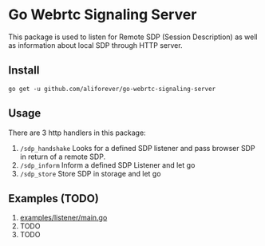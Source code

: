 # Go Webrtc Signaling Server
This package is used to listen for Remote SDP (Session Description) as well as information about local SDP through HTTP server.  

## Install
```go get -u github.com/aliforever/go-webrtc-signaling-server```

## Usage
There are 3 http handlers in this package:
1. `/sdp_handshake` Looks for a defined SDP listener and pass browser SDP in return of a remote SDP.
2. `/sdp_inform` Inform a defined SDP Listener and let go
3. `/sdp_store` Store SDP in storage and let go 

## Examples (TODO)
1. [examples/listener/main.go](examples/listener/main.go)
2. TODO
3. TODO
